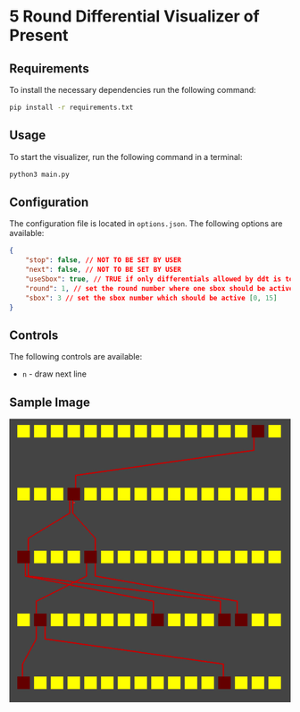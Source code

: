 # 5 Round Differential Visualizer of Present

## Requirements

To install the necessary dependencies run the following command:
```bash
pip install -r requirements.txt
```

## Usage
To start the visualizer, run the following command in a terminal:
```bash
python3 main.py
```

## Configuration
The configuration file is located in `options.json`. The following options are available:
```json
{
    "stop": false, // NOT TO BE SET BY USER
    "next": false, // NOT TO BE SET BY USER
    "useSbox": true, // TRUE if only differentials allowed by ddt is to be used, FALSE otherwise
    "round": 1, // set the round number where one sbox should be active [0, 4]
    "sbox": 3 // set the sbox number which should be active [0, 15]
}
```

## Controls
The following controls are available:
- `n` - draw next line

## Sample Image
![visualizer](https://github.com/Coder-Jojo/present_5_round_visualizer/blob/main/preview.png)


